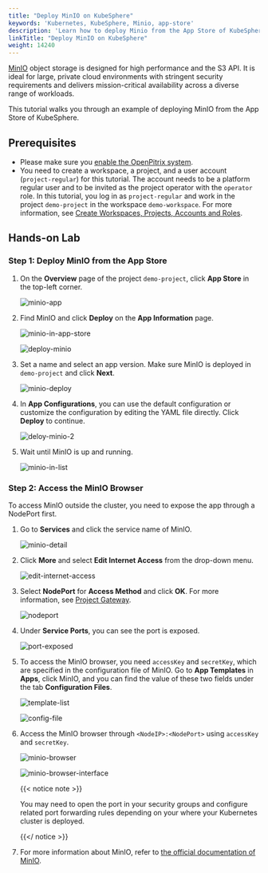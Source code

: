 ```yaml
---
title: "Deploy MinIO on KubeSphere"
keywords: 'Kubernetes, KubeSphere, Minio, app-store'
description: 'Learn how to deploy Minio from the App Store of KubeSphere and access its service.'
linkTitle: "Deploy MinIO on KubeSphere"
weight: 14240
---
```

[MinIO](https://min.io/) object storage is designed for high performance and the S3 API. It is ideal for large, private cloud environments with stringent security requirements and delivers mission-critical availability across a diverse range of workloads.

This tutorial walks you through an example of deploying MinIO from the App Store of KubeSphere.

## Prerequisites

- Please make sure you [enable the OpenPitrix system](../../../pluggable-components/app-store/).
- You need to create a workspace, a project, and a user account (`project-regular`) for this tutorial. The account needs to be a platform regular user and to be invited as the project operator with the `operator` role. In this tutorial, you log in as `project-regular` and work in the project `demo-project` in the workspace `demo-workspace`. For more information, see [Create Workspaces, Projects, Accounts and Roles](../../../quick-start/create-workspace-and-project/).

## Hands-on Lab

### Step 1: Deploy MinIO from the App Store

1. On the **Overview** page of the project `demo-project`, click **App Store** in the top-left corner.

   ![minio-app](/images/docs/appstore/built-in-apps/minio-app/minio-app.png)

2. Find MinIO and click **Deploy** on the **App Information** page.

   ![minio-in-app-store](/images/docs/appstore/built-in-apps/minio-app/minio-in-app-store.png)

   ![deploy-minio](/images/docs/appstore/built-in-apps/minio-app/deploy-minio.png)

3. Set a name and select an app version. Make sure MinIO is deployed in `demo-project` and click **Next**.

   ![minio-deploy](/images/docs/appstore/built-in-apps/minio-app/minio-deploy.png)

4. In **App Configurations**, you can use the default configuration or customize the configuration by editing the YAML file directly. Click **Deploy** to continue.

   ![deloy-minio-2](/images/docs/appstore/built-in-apps/minio-app/deloy-minio-2.png)

5. Wait until MinIO is up and running.

   ![minio-in-list](/images/docs/appstore/built-in-apps/minio-app/minio-in-list.png)

### Step 2: Access the MinIO Browser

To access MinIO outside the cluster, you need to expose the app through a NodePort first.

1. Go to **Services** and click the service name of MinIO.

   ![minio-detail](/images/docs/appstore/built-in-apps/minio-app/minio-detail.png)

2. Click **More** and select **Edit Internet Access** from the drop-down menu.

   ![edit-internet-access](/images/docs/appstore/built-in-apps/minio-app/edit-internet-access.png)

3. Select **NodePort** for **Access Method** and click **OK**. For more information, see [Project Gateway](../../../project-administration/project-gateway/).

   ![nodeport](/images/docs/appstore/built-in-apps/minio-app/nodeport.png)

4. Under **Service Ports**, you can see the port is exposed.

   ![port-exposed](/images/docs/appstore/built-in-apps/minio-app/port-exposed.png)

5. To access the MinIO browser, you need `accessKey` and `secretKey`, which are specified in the configuration file of MinIO. Go to **App Templates** in **Apps**, click MinIO, and you can find the value of these two fields under the tab **Configuration Files**.

   ![template-list](/images/docs/appstore/built-in-apps/minio-app/template-list.png)

   ![config-file](/images/docs/appstore/built-in-apps/minio-app/config-file.png)

6. Access the MinIO browser through `<NodeIP>:<NodePort>` using `accessKey` and `secretKey`.

   ![minio-browser](/images/docs/appstore/built-in-apps/minio-app/minio-browser.png)

   ![minio-browser-interface](/images/docs/appstore/built-in-apps/minio-app/minio-browser-interface.png)

   {{< notice note >}}

   You may need to open the port in your security groups and configure related port forwarding rules depending on your where your Kubernetes cluster is deployed.

   {{</ notice >}} 

7. For more information about MinIO, refer to [the official documentation of MinIO](https://docs.min.io/).